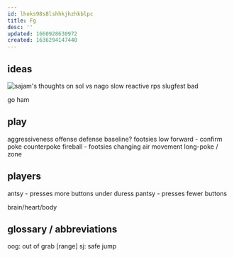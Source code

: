```yaml
---
id: lhoks98s8lshhkjhzhkblpc
title: Fg
desc: ''
updated: 1660928630972
created: 1636294147440
---
```



## ideas
![sajam's thoughts on sol vs nago](https://youtu.be/YEHEVz3rHOY?t=34)
slow
reactive
rps
slugfest
bad

go ham
</p>

## play
aggressiveness
  offense
  defense
baseline?
footsies
  low forward - confirm
  poke
  counterpoke
  fireball - footsies
    changing air movement
long-poke / zone

## players
antsy - presses more buttons under duress
pantsy - presses fewer buttons

brain/heart/body

## glossary / abbreviations
oog: out of grab [range]
sj: safe jump